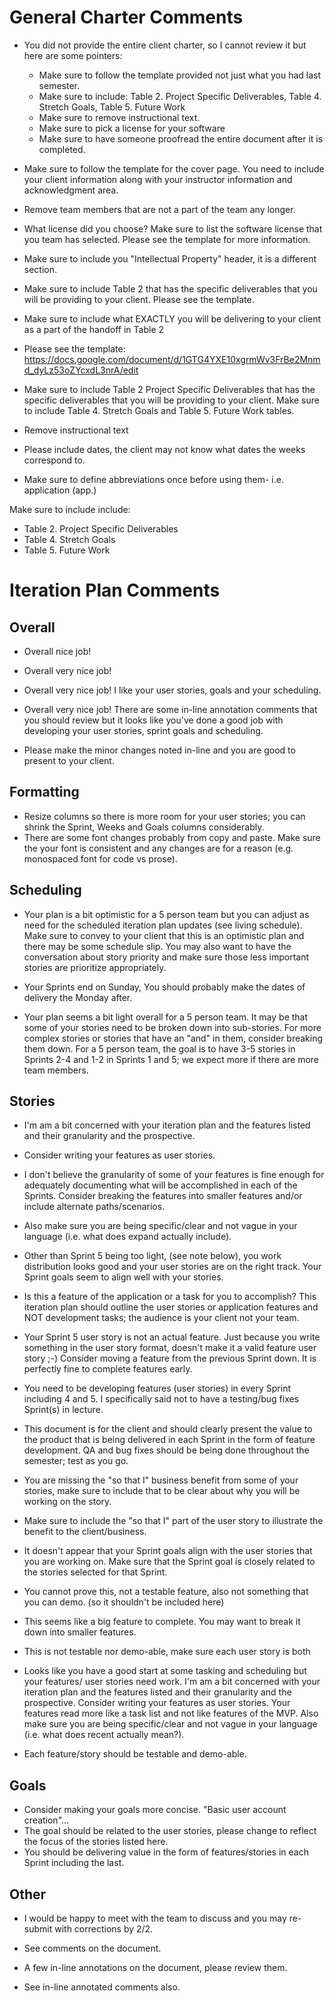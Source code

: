 # General Charter Comments
* You did not provide the entire client charter, so I cannot review it but here are some pointers:
  * Make sure to follow the template provided not just what you had last semester.
  * Make sure to include: Table 2.  Project Specific Deliverables, Table 4.  Stretch Goals, Table 5.  Future Work
  * Make sure to remove instructional text.
  * Make sure to pick a license for your software
  * Make sure to have someone proofread the entire document after it is completed.

* Make sure to follow the template for the cover page. You need to include your client information along with your instructor information and acknowledgment area.

* Remove team members that are not a part of the team any longer.

* What license did you choose? Make sure to list the software license that you team has selected. Please see the template for more information.

* Make sure to include you "Intellectual Property" header, it is a different section.

* Make sure to include Table 2 that has the specific deliverables that you will be providing to your client. Please see the template.
* Make sure to include what EXACTLY you will be delivering to your client as a part of the handoff in Table 2

* Please see the template: https://docs.google.com/document/d/1GTG4YXE10xgrmWv3FrBe2Mnmd_dyLz53oZYcxdL3nrA/edit

* Make sure to include Table 2 Project Specific Deliverables that has the specific deliverables that you will be providing to your client. Make sure to include Table 4.  Stretch Goals and Table 5.  Future Work tables.

* Remove instructional text
* Please include dates, the client may not know what dates the weeks correspond to.

* Make sure to define abbreviations once before using them- i.e. application (app.)

Make sure to include include:
* Table 2.  Project Specific Deliverables
* Table 4.  Stretch Goals
* Table 5.  Future Work


# Iteration Plan Comments
## Overall
* Overall nice job! 
* Overall very nice job!
* Overall very nice job! I like your user stories, goals and your scheduling.
* Overall very nice job! There are some in-line annotation comments that you should review but it looks like you've done a good job with developing your user stories, sprint goals and scheduling.

* Please make the minor changes noted in-line and you are good to present to your client.

## Formatting
* Resize columns so there is more room for your user stories; you can shrink the Sprint, Weeks and Goals columns considerably.
* There are some font changes probably from copy and paste. Make sure the your font is consistent and any changes are for a reason (e.g. monospaced font for code vs prose).
 
 ## Scheduling
* Your plan is a bit optimistic for a 5 person team but you can adjust as need for the scheduled iteration plan updates (see living schedule). Make sure to convey to your client that this is an optimistic plan and there may be some schedule slip. You may also want to have the conversation about story priority and make sure those less important stories are prioritize appropriately.

* Your Sprints end on Sunday, You should probably make the dates of delivery the Monday after.

* Your plan seems a bit light overall for a 5 person team. It may be that some of your stories need to be broken down into sub-stories. For more complex stories or stories that have an "and" in them, consider breaking them down. For a 5 person team, the goal is to have 3-5 stories in Sprints 2-4 and 1-2 in Sprints 1 and 5; we expect more if there are more team members. 

## Stories
* I'm am a bit concerned with your iteration plan and the features listed and their granularity and the prospective. 
* Consider writing your features as user stories. 
* I don't believe the granularity of some of your features is fine enough for adequately documenting what will be accomplished in each of the Sprints. Consider breaking the features into smaller features and/or include alternate paths/scenarios. 
* Also make sure you are being specific/clear and not vague in your language (i.e. what does expand actually include).

* Other than Sprint 5 being too light, (see note below), you work distribution looks good and your user stories are on the right track. Your Sprint goals seem to align well with your stories.

* Is this a feature of the application or a task for you to accomplish? This iteration plan should outline the user stories or application features and NOT development tasks; the audience is your client not your team.

* Your Sprint 5 user story is not an actual feature. Just because you write something in the user story format, doesn't make it a valid feature user story ;-) Consider moving a feature from the previous Sprint down. It is perfectly fine to complete features early.

* You need to be developing features (user stories) in every Sprint including 4 and 5. I specifically said not to have a testing/bug fixes Sprint(s) in lecture.
* This document is for the client and should clearly present the value to the product that is being delivered in each Sprint in the form of feature development. QA and bug fixes should be being done throughout the semester; test as you go.
 
* You are missing the "so that I" business benefit from some of your stories, make sure to include that to be clear about why you will be working on the story.
* Make sure to include the "so that I" part of the user story to illustrate the benefit to the client/business.

* It doesn't appear that your Sprint goals align with the user stories that you are working on. Make sure that the Sprint goal is closely related to the stories selected for that Sprint.

* You cannot prove this, not a testable feature, also not something that you can demo. (so it shouldn't be included here)

* This seems like a big feature to complete. You may want to break it down into smaller features.

* This is not testable nor demo-able, make sure each user story is both

* Looks like you have a good start at some tasking and scheduling but your features/ user stories need work. I'm am a bit concerned with your iteration plan and the features listed and their granularity and the prospective. Consider writing your features as user stories. Your features read more like a task list and not like features of the MVP. Also make sure you are being specific/clear and not vague in your language (i.e. what does recent actually mean?).

* Each feature/story should be testable and demo-able.


## Goals
* Consider making your goals more concise. "Basic user account creation"...
* The goal should be related to the user stories, please change to reflect the focus of the stories listed here. 
* You should be delivering value in the form of features/stories in each Sprint including the last.

## Other
* I would be happy to meet with the team to discuss and you may re-submit with corrections by 2/2.

* See comments on the document.
* A few in-line annotations on the document, please review them.
* See in-line annotated comments also.

